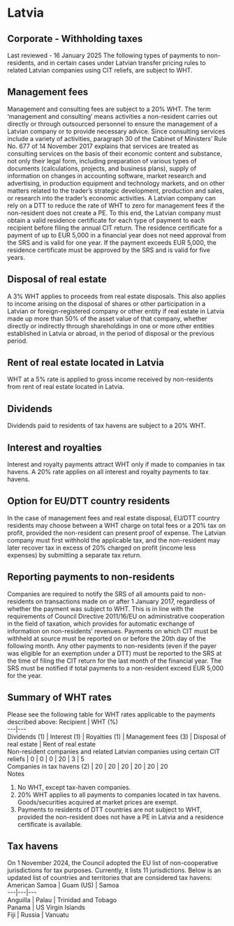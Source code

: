 # Latvia
## Corporate - Withholding taxes
Last reviewed - 16 January 2025
The following types of payments to non-residents, and in certain cases under Latvian transfer pricing rules to related Latvian companies using CIT reliefs, are subject to WHT.
## Management fees
Management and consulting fees are subject to a 20% WHT. The term ‘management and consulting’ means activities a non-resident carries out directly or through outsourced personnel to ensure the management of a Latvian company or to provide necessary advice. Since consulting services include a variety of activities, paragraph 30 of the Cabinet of Ministers’ Rule No. 677 of 14 November 2017 explains that services are treated as consulting services on the basis of their economic content and substance, not only their legal form, including preparation of various types of documents (calculations, projects, and business plans), supply of information on changes in accounting software, market research and advertising, in production equipment and technology markets, and on other matters related to the trader’s strategic development, production and sales, or research into the trader’s economic activities.
A Latvian company can rely on a DTT to reduce the rate of WHT to zero for management fees if the non-resident does not create a PE. To this end, the Latvian company must obtain a valid residence certificate for each type of payment to each recipient before filing the annual CIT return. The residence certificate for a payment of up to EUR 5,000 in a financial year does not need approval from the SRS and is valid for one year. If the payment exceeds EUR 5,000, the residence certificate must be approved by the SRS and is valid for five years.
## Disposal of real estate
A 3% WHT applies to proceeds from real estate disposals. This also applies to income arising on the disposal of shares or other participation in a Latvian or foreign-registered company or other entity if real estate in Latvia made up more than 50% of the asset value of that company, whether directly or indirectly through shareholdings in one or more other entities established in Latvia or abroad, in the period of disposal or the previous period.
## Rent of real estate located in Latvia
WHT at a 5% rate is applied to gross income received by non-residents from rent of real estate located in Latvia.
## Dividends
Dividends paid to residents of tax havens are subject to a 20% WHT.
## Interest and royalties
Interest and royalty payments attract WHT only if made to companies in tax havens. A 20% rate applies on all interest and royalty payments to tax havens.
## Option for EU/DTT country residents
In the case of management fees and real estate disposal, EU/DTT country residents may choose between a WHT charge on total fees or a 20% tax on profit, provided the non-resident can present proof of expense. The Latvian company must first withhold the applicable tax, and the non-resident may later recover tax in excess of 20% charged on profit (income less expenses) by submitting a separate tax return.
## Reporting payments to non-residents
Companies are required to notify the SRS of all amounts paid to non-residents on transactions made on or after 1 January 2017, regardless of whether the payment was subject to WHT. This is in line with the requirements of Council Directive 2011/16/EU on administrative cooperation in the field of taxation, which provides for automatic exchange of information on non-residents’ revenues.
Payments on which CIT must be withheld at source must be reported on or before the 20th day of the following month.
Any other payments to non-residents (even if the payer was eligible for an exemption under a DTT) must be reported to the SRS at the time of filing the CIT return for the last month of the financial year. The SRS must be notified if total payments to a non-resident exceed EUR 5,000 for the year.
## Summary of WHT rates
Please see the following table for WHT rates applicable to the payments described above:
Recipient | WHT (%)  
---|---  
Dividends (1) | Interest (1) | Royalties (1) | Management fees (3) | Disposal of real estate | Rent of real estate  
Non-resident companies and related Latvian companies using certain CIT reliefs | 0 | 0 | 0 | 20 | 3 | 5  
Companies in tax havens (2) | 20 | 20 | 20 | 20 | 20 | 20  
Notes
  1. No WHT, except tax-haven companies.
  2. 20% WHT applies to all payments to companies located in tax havens. Goods/securities acquired at market prices are exempt.
  3. Payments to residents of DTT countries are not subject to WHT, provided the non-resident does not have a PE in Latvia and a residence certificate is available.


## Tax havens
On 1 November 2024, the Council adopted the EU list of non-cooperative jurisdictions for tax purposes. Currently, it lists 11 jurisdictions.
Below is an updated list of countries and territories that are considered tax havens:
American Samoa | Guam (US) | Samoa  
---|---|---  
Anguilla | Palau | Trinidad and Tobago  
Panama  | US Virgin Islands  
Fiji | Russia | Vanuatu
